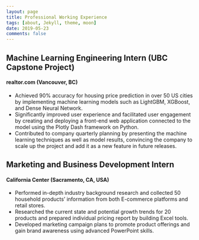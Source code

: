 ```yaml
---
layout: page
title: Professional Working Experience
tags: [about, Jekyll, theme, moon]
date: 2019-05-23
comments: false
---
```


## Machine Learning Engineering Intern (UBC Capstone Project)
#### realtor.com (Vancouver, BC)
- Achieved 90% accuracy for housing price prediction in over 50 US cities by implementing machine learning models such as LightGBM, XGBoost, and Dense Neural Network.
- Significantly improved user experience and facilitated user engagement by creating and deploying a front-end web application connected to the model using the Plotly Dash framework on Python.
- Contributed to company quarterly planning by presenting the machine learning techniques as well as model results, convincing the company to scale up the project and add it as a new feature in future releases.


## Marketing and Business Development Intern
#### California Center (Sacramento, CA, USA)
- Performed in-depth industry background research and collected 50 household products’ information from both E-commerce platforms and retail stores.
- Researched the current state and potential growth trends for 20 products and prepared individual pricing report by building Excel tools.
- Developed marketing campaign plans to promote product offerings and gain brand awareness using advanced PowerPoint skills.
